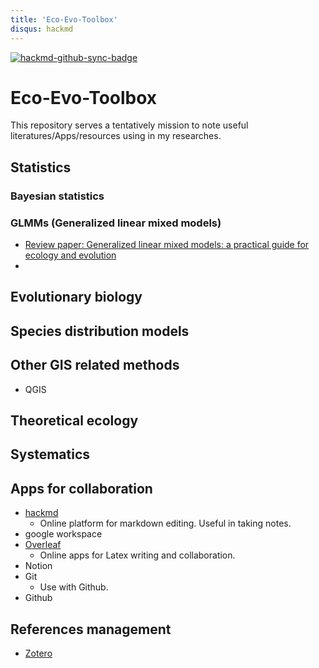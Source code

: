 ```yaml
---
title: 'Eco-Evo-Toolbox'
disqus: hackmd
---
```


[![hackmd-github-sync-badge](https://hackmd.io/9tRVhSS2Q0-LSup9z3AZXg/badge)](https://hackmd.io/9tRVhSS2Q0-LSup9z3AZXg)  

Eco-Evo-Toolbox
===

This repository serves a tentatively mission to note useful literatures/Apps/resources using in my researches.  

## Statistics

### Bayesian statistics
### GLMMs (Generalized linear mixed models)
- [Review paper: Generalized linear mixed models: a practical guide for ecology and evolution](https://www.sciencedirect.com/science/article/abs/pii/S0169534709000196)  
- 

## Evolutionary biology



## Species distribution models

## Other GIS related methods
* QGIS

## Theoretical ecology

## Systematics

## Apps for collaboration
* [hackmd](https://hackmd.io/)
    * Online platform for markdown editing. Useful in taking notes.  
* google workspace
* [Overleaf](https://www.overleaf.com/)
    * Online apps for Latex writing and collaboration.  
* Notion
* Git
    * Use with Github.
* Github

## References management
* [Zotero](https://www.zotero.org/)